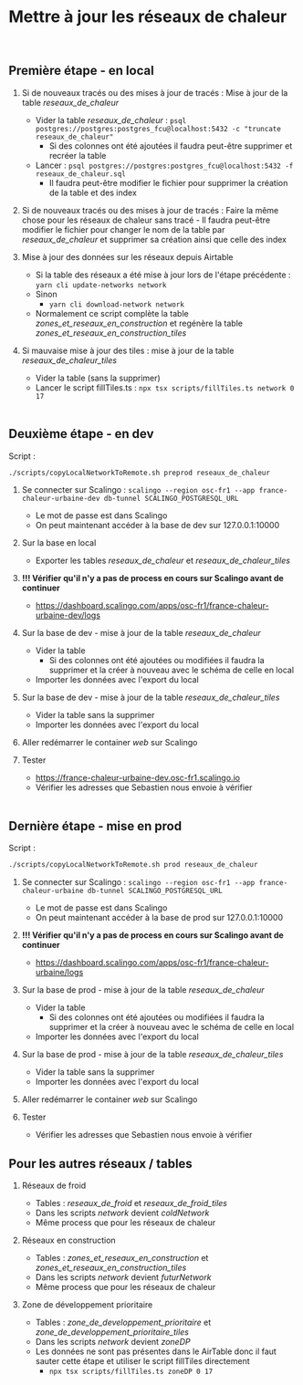 # Mettre à jour les réseaux de chaleur
<br/>

## Première étape - en local

1. Si de nouveaux tracés ou des mises à jour de tracés : Mise à jour de la table *reseaux_de_chaleur*
    - Vider la table *reseaux_de_chaleur* : `psql postgres://postgres:postgres_fcu@localhost:5432 -c "truncate reseaux_de_chaleur"`
        - Si des colonnes ont été ajoutées il faudra peut-être supprimer et recréer la table
    - Lancer : `psql postgres://postgres:postgres_fcu@localhost:5432 -f reseaux_de_chaleur.sql`
        - Il faudra peut-être modifier le fichier pour supprimer la création de la table et des index

2. Si de nouveaux tracés ou des mises à jour de tracés : Faire la même chose pour les réseaux de chaleur sans tracé
        - Il faudra peut-être modifier le fichier pour changer le nom de la table par *reseaux_de_chaleur* et supprimer sa création ainsi que celle des index

3. Mise à jour des données sur les réseaux depuis Airtable
    - Si la table des réseaux a été mise à jour lors de l'étape précédente : `yarn cli update-networks network`
    - Sinon 
        - `yarn cli download-network network`
    - Normalement ce script complète la table *zones_et_reseaux_en_construction* et regénère la table *zones_et_reseaux_en_construction_tiles*

4. Si mauvaise mise à jour des tiles : mise à jour de la table *reseaux_de_chaleur_tiles*
    - Vider la table (sans la supprimer)
    - Lancer le script fillTiles.ts : `npx tsx scripts/fillTiles.ts network 0 17`
<br/><br/>

## Deuxième étape - en dev

Script :
```sh
./scripts/copyLocalNetworkToRemote.sh preprod reseaux_de_chaleur
```

1. Se connecter sur Scalingo : `scalingo --region osc-fr1 --app france-chaleur-urbaine-dev db-tunnel SCALINGO_POSTGRESQL_URL`
    - Le mot de passe est dans Scalingo
    - On peut maintenant accéder à la base de dev sur 127.0.0.1:10000

2. Sur la base en local
    - Exporter les tables *reseaux_de_chaleur* et *reseaux_de_chaleur_tiles*

3. **!!! Vérifier qu'il n'y a pas de process en cours sur Scalingo avant de continuer**
    - https://dashboard.scalingo.com/apps/osc-fr1/france-chaleur-urbaine-dev/logs

4. Sur la base de dev - mise à jour de la table *reseaux_de_chaleur*
    - Vider la table
        - Si des colonnes ont été ajoutées ou modifiées il faudra la supprimer et la créer à nouveau avec le schéma de celle en local
    - Importer les données avec l'export du local

5. Sur la base de dev - mise à jour de la table *reseaux_de_chaleur_tiles*
    - Vider la table sans la supprimer
    - Importer les données avec l'export du local

6. Aller redémarrer le container *web* sur Scalingo

7. Tester
    - https://france-chaleur-urbaine-dev.osc-fr1.scalingo.io
    - Vérifier les adresses que Sebastien nous envoie à vérifier
<br/><br/>

## Dernière étape - mise en prod

Script :
```sh
./scripts/copyLocalNetworkToRemote.sh prod reseaux_de_chaleur
```

1. Se connecter sur Scalingo : `scalingo --region osc-fr1 --app france-chaleur-urbaine db-tunnel SCALINGO_POSTGRESQL_URL`
    - Le mot de passe est dans Scalingo
    - On peut maintenant accéder à la base de prod sur 127.0.0.1:10000

2. **!!! Vérifier qu'il n'y a pas de process en cours sur Scalingo avant de continuer**
    - https://dashboard.scalingo.com/apps/osc-fr1/france-chaleur-urbaine/logs

3. Sur la base de prod - mise à jour de la table *reseaux_de_chaleur*
    - Vider la table
        - Si des colonnes ont été ajoutées ou modifiées il faudra la supprimer et la créer à nouveau avec le schéma de celle en local
    - Importer les données avec l'export du local

4. Sur la base de prod - mise à jour de la table *reseaux_de_chaleur_tiles*
    - Vider la table sans la supprimer
    - Importer les données avec l'export du local

5. Aller redémarrer le container *web* sur Scalingo

6. Tester
    - Vérifier les adresses que Sebastien nous envoie à vérifier


## Pour les autres réseaux / tables

1. Réseaux de froid
    - Tables : *reseaux_de_froid* et *reseaux_de_froid_tiles*
    - Dans les scripts *network* devient *coldNetwork*
    - Même process que pour les réseaux de chaleur

2. Réseaux en construction
    - Tables : *zones_et_reseaux_en_construction* et *zones_et_reseaux_en_construction_tiles*
    - Dans les scripts *network* devient *futurNetwork*
    - Même process que pour les réseaux de chaleur

2. Zone de développement prioritaire
    - Tables : *zone_de_developpement_prioritaire* et *zone_de_developpement_prioritaire_tiles*
    - Dans les scripts *network* devient *zoneDP*
    - Les données ne sont pas présentes dans le AirTable donc il faut sauter cette étape et utiliser le script fillTiles directement
        - `npx tsx scripts/fillTiles.ts zoneDP 0 17`
